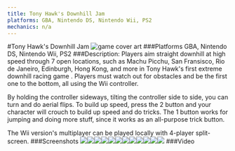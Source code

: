 ```yaml
---
title: Tony Hawk's Downhill Jam
platforms: GBA, Nintendo DS, Nintendo Wii, PS2
mechanics: n/a
---
```

#Tony Hawk's Downhill Jam
![game cover art](//images.igdb.com/igdb/image/upload/t_cover_big/dy0hdfvncra4xnwicaui.jpg "Logo Title Text 1")
###Platforms
GBA, Nintendo DS, Nintendo Wii, PS2
###Description:
Players aim straight downhill at high speed through 7 open locations, such as Machu Picchu, San Fransisco, Rio de Janeiro, Edinburgh, Hong Kong, and more in Tony Hawk's first extreme downhill racing game . Players must watch out for obstacles and be the first one to the bottom, all using the Wii controller. 
 
By holding the controller sideways, tilting the controller side to side, you can turn and do aerial flips. To build up speed, press the 2 button and your character will crouch to build up speed and do tricks. The 1 button works for jumping and doing more stuff, since it works as an all-purpose trick button. 
 
The Wii version's multiplayer can be played locally with 4-player split-screen.
###Screenshots
<a target="_blank" href="//images.igdb.com/igdb/image/upload/t_cover_big/i8frfhzsnns6imo0jv8t.jpg"><img src="//images.igdb.com/igdb/image/upload/t_thumb/i8frfhzsnns6imo0jv8t.jpg"/></a><a target="_blank" href="//images.igdb.com/igdb/image/upload/t_cover_big/gcouplghtdjr9j8itxaw.jpg"><img src="//images.igdb.com/igdb/image/upload/t_thumb/gcouplghtdjr9j8itxaw.jpg"/></a><a target="_blank" href="//images.igdb.com/igdb/image/upload/t_cover_big/tlbsrrgapfww5ytubjbf.jpg"><img src="//images.igdb.com/igdb/image/upload/t_thumb/tlbsrrgapfww5ytubjbf.jpg"/></a><a target="_blank" href="//images.igdb.com/igdb/image/upload/t_cover_big/wblrnfh9nojz4f2tbgh9.jpg"><img src="//images.igdb.com/igdb/image/upload/t_thumb/wblrnfh9nojz4f2tbgh9.jpg"/></a><a target="_blank" href="//images.igdb.com/igdb/image/upload/t_cover_big/alwoxl7awcxea86j6ypj.jpg"><img src="//images.igdb.com/igdb/image/upload/t_thumb/alwoxl7awcxea86j6ypj.jpg"/></a><a target="_blank" href="//images.igdb.com/igdb/image/upload/t_cover_big/dfdqntxuee6dja8gzbui.jpg"><img src="//images.igdb.com/igdb/image/upload/t_thumb/dfdqntxuee6dja8gzbui.jpg"/></a><a target="_blank" href="//images.igdb.com/igdb/image/upload/t_cover_big/exe6huqfgfsbzqepfouk.jpg"><img src="//images.igdb.com/igdb/image/upload/t_thumb/exe6huqfgfsbzqepfouk.jpg"/></a><a target="_blank" href="//images.igdb.com/igdb/image/upload/t_cover_big/xjmvzwixwvjuvquibt95.jpg"><img src="//images.igdb.com/igdb/image/upload/t_thumb/xjmvzwixwvjuvquibt95.jpg"/></a><a target="_blank" href="//images.igdb.com/igdb/image/upload/t_cover_big/nilow7q22js9nqp7zz47.jpg"><img src="//images.igdb.com/igdb/image/upload/t_thumb/nilow7q22js9nqp7zz47.jpg"/></a><a target="_blank" href="//images.igdb.com/igdb/image/upload/t_cover_big/devjdsuuyw55wpxzmv9a.jpg"><img src="//images.igdb.com/igdb/image/upload/t_thumb/devjdsuuyw55wpxzmv9a.jpg"/></a><a target="_blank" href="//images.igdb.com/igdb/image/upload/t_cover_big/jwpxwkpywk7zbskuvdhr.jpg"><img src="//images.igdb.com/igdb/image/upload/t_thumb/jwpxwkpywk7zbskuvdhr.jpg"/></a><a target="_blank" href="//images.igdb.com/igdb/image/upload/t_cover_big/vduaiwno3udg5iwzzier.jpg"><img src="//images.igdb.com/igdb/image/upload/t_thumb/vduaiwno3udg5iwzzier.jpg"/></a>
###Video

